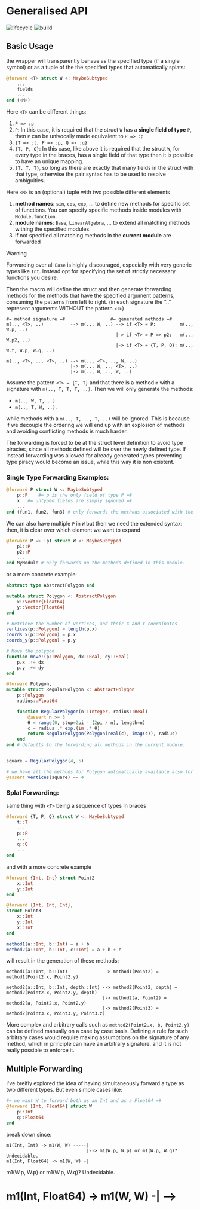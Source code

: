 # Generalised API

![lifecycle](https://img.shields.io/badge/lifecycle-experimental-orange.svg)
[![build](https://github.com/ghyatzo/.jl/workflows/CI/badge.svg)](https://github.com/ghyatzo/.jl/actions?query=workflow%3ACI)


## Basic Usage
the wrapper will transparently behave as the specified type (if a single symbol)
or as a tuple of the the specified types that automatically splats:
```julia
@forward <T> struct W <: MaybeSubtyped
	...
	fields
	...
end (<M>)
```
Here `<T>` can be different things:

1. `P => :p`
2. `P`: In this case, it is required that the struct `W` has a **single field of type** `P`, then `P` can be univocally made equivalent to `P => :p`
3. `{T => :t, P => :p, Q => :q}`
4. `{T, P, Q}`: In this case, like above it is required that the struct `W`, for every type in the braces, has a single field of that type then it is possible to have an unique mapping.
5. `{T, T, T}`, so long as there are exactly that many fields in the struct with that type, otherwise the pair syntax has to be used to resolve ambiguities.

Here `<M>` is an (optional) tuple with two possible different elements

1. **method names**: `sin`, `cos`, `exp`, ... to define new methods for specific set of functions. You can specify specific methods inside modules with `Module.function`.
2. **module names**: `Base`, `LinearAlgebra`, ... to extend all matching methods withing the specified modules.
3. if not specified all matching methods in the **current module** are forwarded

> [!WARNING]
> Forwarding over all `Base` is highly discouraged, especially with very generic types like `Int`.
> Instead opt for specifying the set of strictly necessary functions you desire.

Then the macro will define the struct and then generate forwarding methods
for the methods that have the specified argument patterns,
consuming the patterns from left to right.
(in each signature the ".." represent arguments WITHOUT the pattern `<T>`)
```
#= method signature =#                 #= generated methods =#
m(.., <T>, ..)          --> m(.., W, ..) --> if <T> = P:         m(.., W.p, ..)
                                         |-> if <T> = P => p2:   m(.., W.p2, ..)
                                         |-> if <T> = {T, P, Q}: m(.., W.t, W.p, W.q, ..)

m(.., <T>, .., <T>, ..) --> m(.., <T>, .., W, ..)
                        |-> m(.., W, .., <T>, ..)
                        |-> m(.., W, .., W, ..)
```
Assume the pattern `<T> = {T, T}` and that there is a method `m` with a signature with `m(.., T, T, T, ..)`.
Then we will only generate the methods:

* `m(.., W, T, ..)`
* `m(.., T, W, ..)`.

while methods with a `m(.., T, .., T, ..)` will be ignored. This is because if we decouple the ordering
we will end up with an explosion of methods and avoiding conflicting methods is much harder.

The forwarding is forced to be at the struct level definition to avoid type piracies, since all methods defined
will be over the newly defined type. If instead forwarding was allowed for already generated types preventing type piracy would become an issue, while this way it is non existent.



### Single Type Forwarding Examples:
```julia
@forward P struct W <: MaybeSubtyped
	p::P 	#= p is the only field of type P =#
	x 	#= untyped fields are simply ignored =#
  	...
end (fun1, fun2, fun3) # only forwards the methods associated with the functions `fun1`,`fun2` and `fun3`
```
We can also have multiple `P` in `W` but then we need the extended syntax:
then, it is clear over which element we want to expand
```julia
@forward P => :p1 struct W <: MaybeSubtyped
	p1::P
	p2::P
	...
end MyModule # only forwards on the methods defined in this module.
```

or a more concrete example:
```jl
abstract type AbstractPolygon end

mutable struct Polygon <: AbstractPolygon
    x::Vector{Float64}
    y::Vector{Float64}
end

# Retrieve the number of vertices, and their X and Y coordinates
vertices(p::Polygon) = length(p.x)
coords_x(p::Polygon) = p.x
coords_y(p::Polygon) = p.y

# Move the polygon
function move!(p::Polygon, dx::Real, dy::Real)
    p.x .+= dx
    p.y .+= dy
end

@forward Polygon,
mutable struct RegularPolygon <: AbstractPolygon
    p::Polygon
    radius::Float64

	function RegularPolygon(n::Integer, radius::Real)
		@assert n >= 3
		θ = range(0, stop=2pi - (2pi / n), length=n)
		c = radius .* exp.(im .* θ)
		return RegularPolygon(Polygon(real(c), imag(c)), radius)
	end
end # defaults to the forwarding all methods in the current module.


square = RegularPolygon(4, 5)

# we have all the methods for Polygon automatically available also for RegularPolygon
@assert vertices(square) == 4
```

### Splat Forwarding:
same thing with `<T>` being a sequence of types in braces
```julia
@forward {T, P, Q} struct W <: MaybeSubtyped
	t::T
	...
	p::P
	...
	q::Q
	...
end
```
and with a more concrete example
```julia
@forward {Int, Int} struct Point2
	x::Int
	y::Int
end

@forward {Int, Int, Int},
struct Point3
	x::Int
	y::Int
	x::Int
end

method1(a::Int, b::Int) = a + b
method2(a::Int, b::Int, c::Int) = a + b + c
```
will result in the generation of these methods:
```
method1(a::Int, b::Int)             --> method1(Point2) = method1(Point2.x, Point2.y)

method2(a::Int, b::Int, depth::Int) --> method2(Point2, depth) = method2(Point2.x, Point2.y, depth)
                                    |-> method2(a, Point2) = method2(a, Point2.x, Point2.y)
                                    |-> method2(Point3) = method2(Point3.x, Point3.y, Point3.z)
```

More complex and arbitrary calls such as `method2(Point2.x, b, Point2.y)` can be defined manually on a case by case basis.
Defining a rule for such arbitrary cases would require making assumptions on the signature of any method, which in principle can have an arbitrary signature, and it is not really possible to enforce it.

## Multiple Forwarding
I've breifly explored the idea of having simultaneously forward a type as two different types. But even
simple cases like:
```julia
#= we want W to forward both as an Int and as a Float64 =#
@forward [Int, Float64] struct W
	p::Int
	q::Float64
end
```
break down since:
```
m1(Int, Int) -> m1(W, W) -----|
                              |--> m1(W.p, W.p) or m1(W.p, W.q)? Undecidable.
m1(Int, Float64) -> m1(W, W) -|
```

<!-- # ==[Multiple Forwarding]== (FOR THE FUTURE.)
# The wrapper can be made to cover two different objects at the same time.
# Opposed to the single forwarding, when defining multiple forwarding needs to be
# much more strict on the assumptions to avoid conflicting methods.
#
# 		 @derive (<T1>, <T2>, ...) struct W <: MaybeSubtyped
# 		 	...
# 		 	fields
# 		 	...
# 		 end (<M>)
#
# Here <T1> and <T2> rappresents two argument patterns, with the same rules explained
# for the single forwarding. But we will need to introduce some extra constraints on
# all patterns <T*> to avoid method collision as well as on the methods generated.
#
# Pattern constraint: No pattern can strictly contain any other pattern, we still allow intersections.
#   that means that we can allow two patterns such as {T,P} and {P,Q} but we can't allow {T,P} and P at the same time.
#   That is ok, since if we have disjoint patterns in a method arguments such as
#  		m(.., T, P, .., P, Q, ..) we can univocally map them one by one.
#   or if we have joint patterns
#  		m(.., T, P, Q, ..) it can be mapped to m(.., W, Q, ..) and m(.., T, W, ..) while having clear
#   what both these expressions means.
#   In the latter case the rule would disallow {T,P,Q} to coexsists with either {T,P} or {P,Q}
#   due to it raising uncertainty in how to interpret the above pattern.

# Method constraint:
#	We can only forward one argument at a time for each matching pattern.
#	For example:
#
# 		 @derive (P, Q) struct W
# 		   p::P
# 		   q::Q
# 		 end

# m(.., P, ..) -> m(.., W, ..) = m(.., W.p, ..)
# m(.., Q, ..) -> m(.., W, ..) = m(.., W.q, ..)
#
# m(.., P, .., P, ..) -> m(.., P, .., W, ..) = m(.., P, .., W.p, ..)
# 					  -> m(.., W, .., P, ..) = m(.., W.p, .., P, ..)
#					    ** Notice how we are not defining all values: why?
#					    ** because now W has to act both as P and Q
# m(.., P, .., Q, ..) -> m(.., P, .., W, ..) = m(.., P, .., W.q, ..)
# 				 	  -> m(.., W, .., Q, ..) = m(.., W.p, .., Q, ..)
#
# m(.., P, .., Q, .., P, ..) -> m(.., W, .., Q, .., P) = m(.., W.p, .., Q, .., P)
# 				 	  		 -> m(.., P, .., W, .., P) = m(.., P, .., W.q, .., P)
# 				 	  		 -> m(.., P, .., Q, .., W) = m(.., P, .., Q, .., W.p)

# The wrapper type can't behave like P and Q at the same time. But it can behave like P
# or like Q one at a time.
# @derive (Int, Float64) struct W
#	p::Int
#	q::Float64
# end
#
# m1(Int, Int) -> m1(W, W) -----|
#								|--> m1(W.p, W.p) or m1(W.p, W.q)? Undecidable.
# m1(Int, Float64) -> m1(W, W) -| -->
